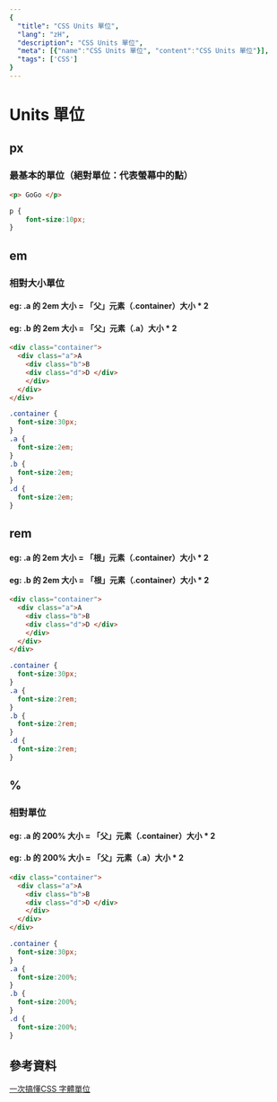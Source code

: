 ```yaml
---
{
  "title": "CSS Units 單位",
  "lang": "zH",
  "description": "CSS Units 單位",
  "meta": [{"name":"CSS Units 單位", "content":"CSS Units 單位"}],
  "tags": ['CSS']
}
---
```

# Units 單位

## px
### 最基本的單位（絕對單位：代表螢幕中的點）
```html
<p> GoGo </p>
```
```css
p {
    font-size:10px;
}
```

## em 
### 相對大小單位
#### eg: .a 的 2em 大小 = 「父」元素（.container）大小 * 2
#### eg: .b 的 2em 大小 = 「父」元素（.a）大小 * 2
```html
<div class="container">
  <div class="a">A 
    <div class="b">B 
    <div class="d">D </div>
    </div>
  </div>
</div>
```
```css
.container {
  font-size:30px;
}
.a {
  font-size:2em;
}
.b {
  font-size:2em;
}
.d {
  font-size:2em;
}
```
## rem
#### eg: .a 的 2em 大小 = 「根」元素（.container）大小 * 2
#### eg: .b 的 2em 大小 = 「根」元素（.container）大小 * 2
```html
<div class="container">
  <div class="a">A 
    <div class="b">B 
    <div class="d">D </div>
    </div>
  </div>
</div>
```
```css
.container {
  font-size:30px;
}
.a {
  font-size:2rem;
}
.b {
  font-size:2rem;
}
.d {
  font-size:2rem;
}
```

## %
### 相對單位
#### eg: .a 的 200% 大小 = 「父」元素（.container）大小 * 2
#### eg: .b 的 200% 大小 = 「父」元素（.a）大小 * 2
```html
<div class="container">
  <div class="a">A 
    <div class="b">B 
    <div class="d">D </div>
    </div>
  </div>
</div>
```
```css
.container {
  font-size:30px;
}
.a {
  font-size:200%;
}
.b {
  font-size:200%;
}
.d {
  font-size:200%;
}
```

## 參考資料
[一次搞懂CSS 字體單位](https://www.oxxostudio.tw/articles/201809/css-font-size.html)
